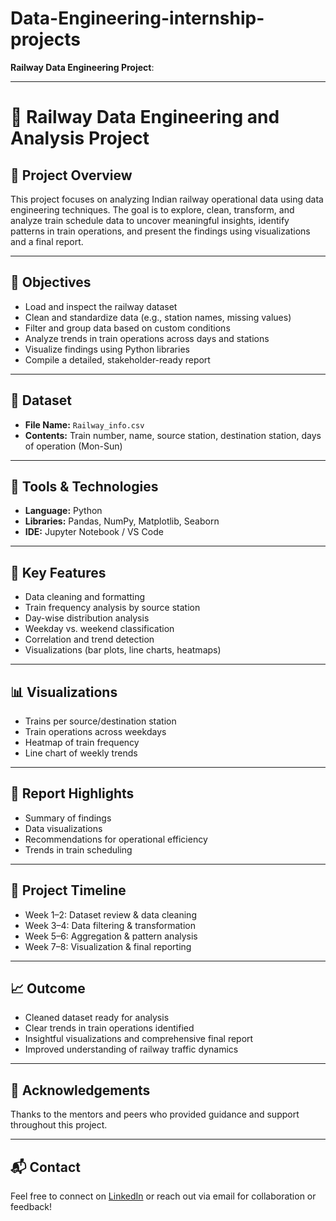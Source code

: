# Data-Engineering-internship-projects
**Railway Data Engineering Project**:

---

# 🚄 Railway Data Engineering and Analysis Project

## 📌 Project Overview

This project focuses on analyzing Indian railway operational data using data engineering techniques. The goal is to explore, clean, transform, and analyze train schedule data to uncover meaningful insights, identify patterns in train operations, and present the findings using visualizations and a final report.

---

## 🎯 Objectives

* Load and inspect the railway dataset
* Clean and standardize data (e.g., station names, missing values)
* Filter and group data based on custom conditions
* Analyze trends in train operations across days and stations
* Visualize findings using Python libraries
* Compile a detailed, stakeholder-ready report

---

## 📁 Dataset

* **File Name:** `Railway_info.csv`
* **Contents:** Train number, name, source station, destination station, days of operation (Mon-Sun)

---

## 🔧 Tools & Technologies

* **Language:** Python
* **Libraries:** Pandas, NumPy, Matplotlib, Seaborn
* **IDE:** Jupyter Notebook / VS Code

---

## 🧠 Key Features

* Data cleaning and formatting
* Train frequency analysis by source station
* Day-wise distribution analysis
* Weekday vs. weekend classification
* Correlation and trend detection
* Visualizations (bar plots, line charts, heatmaps)

---

## 📊 Visualizations

* Trains per source/destination station
* Train operations across weekdays
* Heatmap of train frequency
* Line chart of weekly trends

---

## 📄 Report Highlights

* Summary of findings
* Data visualizations
* Recommendations for operational efficiency
* Trends in train scheduling

---

## 📆 Project Timeline

* Week 1–2: Dataset review & data cleaning
* Week 3–4: Data filtering & transformation
* Week 5–6: Aggregation & pattern analysis
* Week 7–8: Visualization & final reporting

---

## 📈 Outcome

* Cleaned dataset ready for analysis
* Clear trends in train operations identified
* Insightful visualizations and comprehensive final report
* Improved understanding of railway traffic dynamics

---

## 🙌 Acknowledgements

Thanks to the mentors and peers who provided guidance and support throughout this project.

---

## 📬 Contact

Feel free to connect on [LinkedIn](https://www.linkedin.com) or reach out via email for collaboration or feedback!
